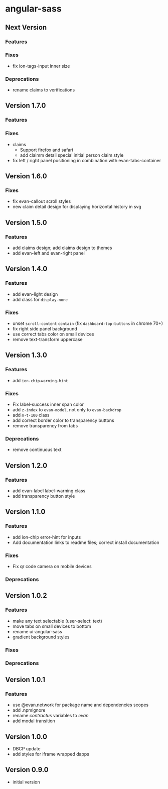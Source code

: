 # angular-sass

## Next Version
### Features
### Fixes
- fix ion-tags-input inner size

### Deprecations
- rename claims to verifications

## Version 1.7.0
### Features
### Fixes
- claims
  - Support firefox and safari
  - add claimm detail special initial person claim style
- fix left / right panel positioning in combination with evan-tabs-container

## Version 1.6.0
### Fixes
- fix evan-callout scroll styles
- new claim detail design for displaying horizontal history in svg

## Version 1.5.0
### Features
- add claims design; add claims design to themes
- add evan-left and evan-right panel

## Version 1.4.0
### Features
- add evan-light design
- add class for `display-none`

### Fixes
- unset `scroll-content` `contain` (fix `dashboard-top-buttons` in chrome 70+)
- fix right side panel background
- use correct tabs color on small devices
- remove text-transform uppercase

## Version 1.3.0
### Features
- add `ion-chip`.`warning-hint`

### Fixes
- Fix label-success inner span color
- add `z-index` to `evan-model`, not only to `evan-backdrop`
- add `m-t-100` class
- add correct border color to transparency buttons
- remove transparency from tabs

### Deprecations
- remove continuous text

## Version 1.2.0
### Features
- add evan-label label-warning class
- add transparency button style

##  Version 1.1.0
### Features
- add ion-chip error-hint for inputs
- Add documentation links to readme files; correct install documentation

### Fixes
- Fix qr code camera on mobile devices

### Deprecations

## Version 1.0.2
### Features
- make any text selectable (user-select: text)
- move tabs on small devices to bottom
- rename ui-angular-sass
- gradient background styles

### Fixes
### Deprecations

## Version 1.0.1
### Features
- use @evan.network for package name and dependencies scopes
- add .npmignore
- rename *contractus* variables to *evan*
- add modal transition

## Version 1.0.0
- DBCP update
- add styles for iframe wrapped dapps

## Version 0.9.0
- initial version